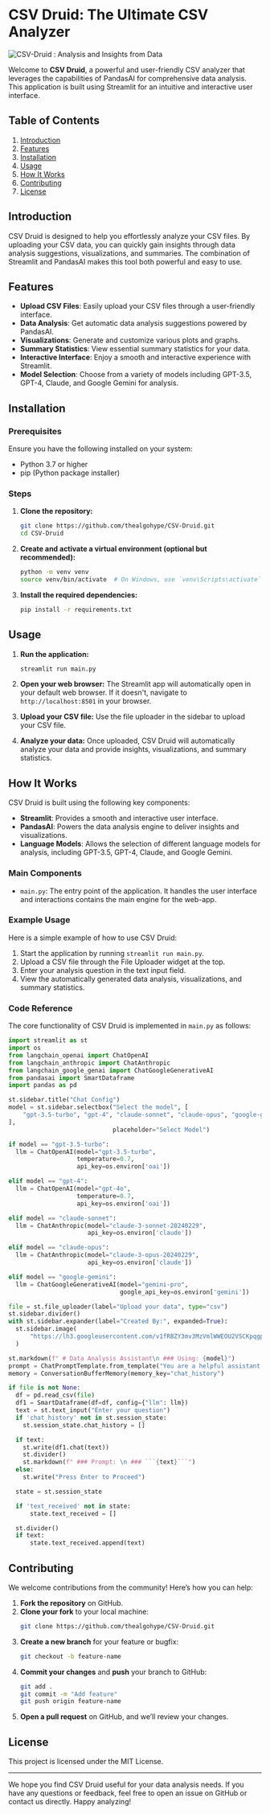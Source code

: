 # CSV Druid: The Ultimate CSV Analyzer
![CSV-Druid : Analysis and Insights from Data](https://replit.com/@algohype/Resear#images/CSV%20Druid.png)


Welcome to **CSV Druid**, a powerful and user-friendly CSV analyzer that leverages the capabilities of PandasAI for comprehensive data analysis. This application is built using Streamlit for an intuitive and interactive user interface.

## Table of Contents
1. [Introduction](#introduction)
2. [Features](#features)
3. [Installation](#installation)
4. [Usage](#usage)
5. [How It Works](#how-it-works)
6. [Contributing](#contributing)
7. [License](#license)

## Introduction
CSV Druid is designed to help you effortlessly analyze your CSV files. By uploading your CSV data, you can quickly gain insights through data analysis suggestions, visualizations, and summaries. The combination of Streamlit and PandasAI makes this tool both powerful and easy to use.

## Features
- **Upload CSV Files**: Easily upload your CSV files through a user-friendly interface.
- **Data Analysis**: Get automatic data analysis suggestions powered by PandasAI.
- **Visualizations**: Generate and customize various plots and graphs.
- **Summary Statistics**: View essential summary statistics for your data.
- **Interactive Interface**: Enjoy a smooth and interactive experience with Streamlit.
- **Model Selection**: Choose from a variety of models including GPT-3.5, GPT-4, Claude, and Google Gemini for analysis.

## Installation

### Prerequisites
Ensure you have the following installed on your system:
- Python 3.7 or higher
- pip (Python package installer)

### Steps
1. **Clone the repository:**
   ```sh
   git clone https://github.com/thealgohype/CSV-Druid.git
   cd CSV-Druid
   ```

2. **Create and activate a virtual environment (optional but recommended):**
   ```sh
   python -m venv venv
   source venv/bin/activate  # On Windows, use `venv\Scripts\activate`
   ```

3. **Install the required dependencies:**
   ```sh
   pip install -r requirements.txt
   ```

## Usage
1. **Run the application:**
   ```sh
   streamlit run main.py
   ```

2. **Open your web browser:**
   The Streamlit app will automatically open in your default web browser. If it doesn't, navigate to `http://localhost:8501` in your browser.

3. **Upload your CSV file:**
   Use the file uploader in the sidebar to upload your CSV file.

4. **Analyze your data:**
   Once uploaded, CSV Druid will automatically analyze your data and provide insights, visualizations, and summary statistics.

## How It Works
CSV Druid is built using the following key components:
- **Streamlit**: Provides a smooth and interactive user interface.
- **PandasAI**: Powers the data analysis engine to deliver insights and visualizations.
- **Language Models**: Allows the selection of different language models for analysis, including GPT-3.5, GPT-4, Claude, and Google Gemini.

### Main Components
- `main.py`: The entry point of the application. It handles the user interface and interactions contains the main engine for the web-app.


### Example Usage
Here is a simple example of how to use CSV Druid:
1. Start the application by running `streamlit run main.py`.
2. Upload a CSV file through the File Uploader widget at the top.
3. Enter your analysis question in the text input field.
4. View the automatically generated data analysis, visualizations, and summary statistics.

### Code Reference
The core functionality of CSV Druid is implemented in `main.py` as follows:

```python
import streamlit as st
import os
from langchain_openai import ChatOpenAI
from langchain_anthropic import ChatAnthropic
from langchain_google_genai import ChatGoogleGenerativeAI
from pandasai import SmartDataframe
import pandas as pd

st.sidebar.title("Chat Config")
model = st.sidebar.selectbox("Select the model", [
    "gpt-3.5-turbo", "gpt-4", "claude-sonnet", "claude-opus", "google-gemini"
],
                             placeholder="Select Model")

if model == "gpt-3.5-turbo":
  llm = ChatOpenAI(model="gpt-3.5-turbo",
                   temperature=0.7,
                   api_key=os.environ['oai'])

elif model == "gpt-4":
  llm = ChatOpenAI(model="gpt-4o",
                   temperature=0.7,
                   api_key=os.environ['oai'])

elif model == "claude-sonnet":
  llm = ChatAnthropic(model="claude-3-sonnet-20240229",
                      api_key=os.environ['claude'])

elif model == "claude-opus":
  llm = ChatAnthropic(model="claude-3-opus-20240229",
                      api_key=os.environ['claude'])

elif model == "google-gemini":
  llm = ChatGoogleGenerativeAI(model="gemini-pro",
                               google_api_key=os.environ['gemini'])

file = st.file_uploader(label="Upload your data", type="csv")
st.sidebar.divider()
with st.sidebar.expander(label="Created By:", expanded=True):
  st.sidebar.image(
      "https://lh3.googleusercontent.com/v1fRBZY3mv3MzVmlWWEOU2VSCKpqgppBriaOrjX4FyEqLf2hKNOhcu1kWhjQAXmzD9HlmlQEWs-qIkRa7nbaZzMwO28=w128-h128-e365-rj-sc0x00ffffff"
  )

st.markdown(f" # Data Analysis Assistant\n ### Using: {model}")
prompt = ChatPromptTemplate.from_template("You are a helpful assistant whose main aim is to assist the user in answering their questions to the BEST of your ABILITY AND KNOWLEDGE.If you don't know, just say you don't know. think step by step before answering any question. {question}")
memory = ConversationBufferMemory(memory_key="chat_history")

if file is not None:
  df = pd.read_csv(file)
  df1 = SmartDataframe(df=df, config={"llm": llm})
  text = st.text_input("Enter your question")
  if 'chat_history' not in st.session_state:
    st.session_state.chat_history = []

  if text:
    st.write(df1.chat(text))
    st.divider()
    st.markdown(f" ### Prompt: \n ### ```{text}```")
  else:
    st.write("Press Enter to Proceed")

  state = st.session_state

  if 'text_received' not in state:
      state.text_received = []

  st.divider()
  if text:
      state.text_received.append(text)
```

## Contributing
We welcome contributions from the community! Here’s how you can help:
1. **Fork the repository** on GitHub.
2. **Clone your fork** to your local machine:
   ```sh
   git clone https://github.com/thealgohype/CSV-Druid.git
   ```
3. **Create a new branch** for your feature or bugfix:
   ```sh
   git checkout -b feature-name
   ```
4. **Commit your changes** and **push** your branch to GitHub:
   ```sh
   git add .
   git commit -m "Add feature"
   git push origin feature-name
   ```
5. **Open a pull request** on GitHub, and we’ll review your changes.

## License
This project is licensed under the MIT License.

---

We hope you find CSV Druid useful for your data analysis needs. If you have any questions or feedback, feel free to open an issue on GitHub or contact us directly. Happy analyzing!